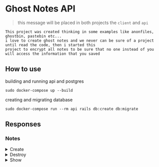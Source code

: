 # Ghost Notes API

> this message will be placed in both projects the `client` and `api`

```
This project was created thinking in some examples like anonfiles, ghostbin, pastebin etc...
i love to create ghost notes and we never can be sure of a project until read the code, then i started this
project to encrypt all notes to be sure that no one instead of you will access the information that you saved
```

## How to use

building and running api and postgres
```
sudo docker-compose up --build
```

creating and migrating database
```
sudo docker-compose run --rm api rails db:create db:migrate
```

## Responses

### Notes

<details>
<summary>Create</summary>

curl

```
curl -kv -H 'content-type: application/json' -d '{ "notes": { "title": "i am first title", "body": "i am first body", "keys": "049c0e65185bc34574ec33c4e3ea7bc8189eec1cbccd7aa482c6e94931b1f699e312cf033be0c191fbb1285f4411a088a462f28ca39a4ac3f67769aaf675c4d6e2" } }' -X 'POST' 'http://localhost:3000/api/v1/notes' | jq
```

or with password

```
curl -kv -H 'content-type: application/json' -d '{ "notes": { "title": "i am first title", "body": "i am first body", "keys": "049c0e65185bc34574ec33c4e3ea7bc8189eec1cbccd7aa482c6e94931b1f699e312cf033be0c191fbb1285f4411a088a462f28ca39a4ac3f67769aaf675c4d6e2", "password": "safe" } }' -X 'POST' 'http://localhost:3000/api/v1/notes' | jq
```

expected response

```json
{
  "title": "i am first title",
  "body": "i am first body",
  "password": "$2a$12$OPYstkMfBmzVntbdlTx3Cey0Mu.CWz2VpZDGdyfrbckLtQ1t9rnES",
  "public_keys": [
    "049c0e65185bc34574ec33c4e3ea7bc8189eec1cbccd7aa482c6e94931b1f699e312cf033be0c191fbb1285f4411a088a462f28ca39a4ac3f67769aaf675c4d6e2"
  ],
  "slug": "i-am-first-title-e4ea3746-6381-4a5b-9b16-68d3f6f4330f"
}
```
</details>

<details>
<summary>Destroy</summary>

curl

```
curl -kv -H 'content-type: application/json' -X 'DELETE' 'http://localhost:3000/api/v1/notes/i-am-first-title-e4ea3746-6381-4a5b-9b16-68d3f6f4330f'
```

expected response

```
no content
```
</details>

<details>
<summary>Show</summary>

curl

```
curl -kv -H 'content-type: application/json' -X 'GET' 'http://localhost:3000/api/v1/notes/i-am-first-title-a8c9c608-6bb5-4937-8bdb-068b3b929134' | jq
```

or with password

```
curl -kv -H 'content-type: application/json' -X 'GET' 'http://localhost:3000/api/v1/notes/i-am-first-title-70acacdb-7145-4541-9edf-2e11a191e498/password/safe123' | jq
```

expected response

```json
{
  "title": "i am first title",
  "body": "i am first body",
  "password": null,
  "public_keys": [
    "049c0e65185bc34574ec33c4e3ea7bc8189eec1cbccd7aa482c6e94931b1f699e312cf033be0c191fbb1285f4411a088a462f28ca39a4ac3f67769aaf675c4d6e2"
  ],
  "slug": "i-am-first-title-a8c9c608-6bb5-4937-8bdb-068b3b929134"
}
```
</details>
